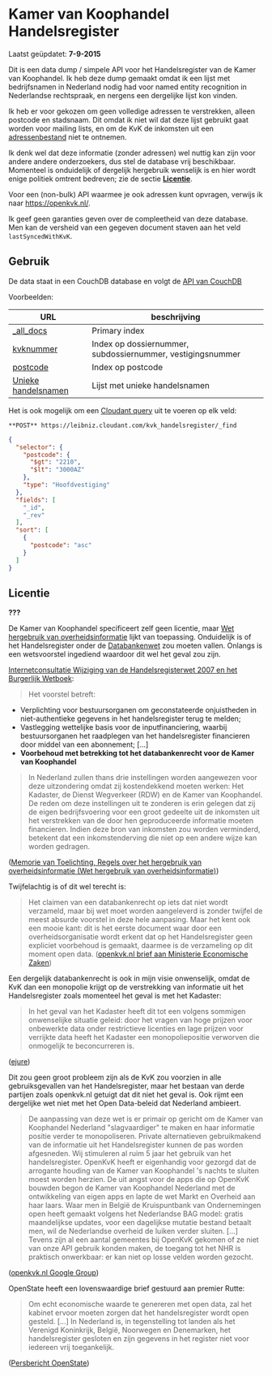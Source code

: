 # Kamer van Koophandel Handelsregister

Laatst geüpdatet: **7-9-2015**

Dit is een data dump / simpele API voor het Handelsregister van de Kamer van Koophandel. Ik heb deze dump gemaakt omdat ik een lijst met bedrijfsnamen in Nederland nodig had voor named
entity recognition in Nederlandse rechtspraak, en nergens een dergelijke lijst kon vinden. 

Ik heb er voor gekozen om geen volledige adressen te verstrekken, alleen postcode en stadsnaam. Dit omdat ik niet wil dat deze lijst gebruikt gaat worden voor mailing lists, en om de KvK de inkomsten uit een [adressenbestand](http://www.kvk.nl/producten-bestellen/adressenbestand/) niet te ontnemen.

Ik denk wel dat deze informatie (zonder adressen) wel nuttig kan zijn
voor andere andere onderzoekers, dus stel de database vrij beschikbaar. Momenteel is onduidelijk of dergelijk hergebruik
wenselijk is en hier wordt enige politiek omtrent bedreven; zie de sectie [**Licentie**](#licentie).

Voor een (non-bulk) API waarmee je ook adressen kunt opvragen, verwijs ik naar https://openkvk.nl/.

Ik geef geen garanties geven over de compleetheid van deze database. Men kan de versheid van een gegeven document staven aan het veld `lastSyncedWithKvK`.

## Gebruik
De data staat in een CouchDB database en volgt de [API van CouchDB](https://wiki.apache.org/couchdb/HTTP_Document_API)

Voorbeelden:

|URL|beschrijving|
|---|---|
|[_all_docs](https://leibniz.cloudant.com/kvk_handelsregister/_all_docs?limit=10&include_docs=true&startkey=%220123%22&endkey=%220200043%22)| Primary index |
|[kvknummer](https://leibniz.cloudant.com/kvk_handelsregister/_design/api/_view/kvknummer?starkey=%2201000169%22&group_level=2)|Index op dossiernummer, subdossiernummer, vestigingsnummer|
|[postcode](https://leibniz.cloudant.com/kvk_handelsregister/_design/api/_view/postcode?limit=10&startkey=[%222%22,%222%22]&stale=ok&group_level=6)|Index op postcode|
|[Unieke handelsnamen](https://leibniz.cloudant.com/kvk_handelsregister/_design/ddoc/_view/all_names?limit=20&reduce=true&group_level=1)|Lijst met unieke handelsnamen|

Het is ook mogelijk om een [Cloudant query](https://cloudant.com/using-cloudant-query-tutorial/) uit te voeren op elk veld:

`**POST** https://leibniz.cloudant.com/kvk_handelsregister/_find`
```json
{
  "selector": {
    "postcode": {
      "$gt": "2210",
      "$lt": "3000AZ"
    },
    "type": "Hoofdvestiging"
  },
  "fields": [
    "_id",
    "_rev"
  ],
  "sort": [
    {
      "postcode": "asc"
    }
  ]
}
```

## Licentie
**???**

De Kamer van Koophandel specificeert zelf geen licentie, maar [Wet hergebruik van overheidsinformatie](http://wetten.lawly.nl/bwb/BWBR0036795) lijkt van toepassing. Onduidelijk is of het Handelsregister onder de [Databankenwet](http://wetten.lawly.nl/bwb/BWBR0010591) zou moeten vallen. Onlangs is een wetsvoorstel ingediend waardoor dit wel het geval zou zijn.

[Internetconsultatie Wijziging van de Handelsregisterwet 2007 en het Burgerlijk Wetboek](http://www.internetconsultatie.nl/handelsregister):
> Het voorstel betreft: 
- Verplichting voor bestuursorganen om geconstateerde onjuistheden in niet-authentieke gegevens in het handelsregister terug te melden; 
- Vastlegging wettelijke basis voor de inputfinanciering, waarbij bestuursorganen het raadplegen van het handelsregister financieren door middel van een abonnement;
[...]
- **Voorbehoud met betrekking tot het databankenrecht voor de Kamer van Koophandel**


> In Nederland zullen thans drie instellingen worden aangewezen voor deze uitzondering omdat zij kostendekkend moeten werken: Het Kadaster, de Dienst Wegverkeer (RDW) en de Kamer van Koophandel. De reden om deze instellingen uit te zonderen is erin gelegen dat zij de eigen bedrijfsvoering voor een groot gedeelte uit de inkomsten uit het verstrekken van de door hen geproduceerde informatie moeten financieren. Indien deze bron van inkomsten zou worden verminderd, betekent dat een inkomstenderving die niet op een andere wijze kan worden gedragen.

([Memorie van Toelichting, Regels over het hergebruik van overheidsinformatie (Wet hergebruik van overheidsinformatie)](https://zoek.officielebekendmakingen.nl/kst-34123-3.html))

Twijfelachtig is of dit wel terecht is:

> Het claimen van een databankenrecht op iets dat niet wordt verzameld,
maar bij wet moet worden aangeleverd is zonder twijfel de meest absurde 
voorstel in deze hele aanpasing. Maar het kent ook een mooie
kant: dit is het eerste document waar door een overheidsorganisatie wordt erkent dat op het Handelsregister geen expliciet voorbehoud is gemaakt, daarmee is de verzameling op dit moment open data.
([openkvk.nl brief aan Ministerie Economische Zaken](https://docs.google.com/viewer?a=v&pid=forums&srcid=MDU2Nzg5OTU4NzMwNzczNzIyODABMTg0MzA2OTg1NjkwMzAzMzk5ODgBalpUdmNCZG5zZlFKATAuMQEBdjI))


Een dergelijk databankenrecht is ook in mijn visie onwenselijk, omdat de KvK dan een monopolie krijgt op de verstrekking van informatie uit het Handelsregister zoals momenteel het geval is met het Kadaster:


> In het geval van het Kadaster heeft dit tot een volgens sommigen onwenselijke situatie geleid: door het vragen van hoge prijzen voor onbewerkte data onder restrictieve licenties en lage prijzen voor verrijkte data heeft het Kadaster een monopoliepositie verworven die onmogelijk te beconcurreren is.

([ejure](http://www.ejure.nl/2013/01/open-overheidsdata/))

Dit zou geen groot probleem zijn als de KvK zou voorzien in alle gebruiksgevallen van het Handelsregister, maar het bestaan van derde partijen zoals openkvk.nl getuigt dat dit niet het geval is. Ook rijmt een dergelijke wet niet met het Open Data-beleid dat Nederland ambieert. 

> De aanpassing van deze wet is er primair op gericht om de Kamer van Koophandel Nederland "slagvaardiger" te maken en haar informatie positie verder te monopoliseren. Private alternatieven gebruikmakend van de informatie uit het Handelsregister kunnen de pas worden afgesneden. Wij stimuleren al ruim 5 jaar het gebruik van het handelsregister. OpenKvK heeft er eigenhandig voor gezorgd dat de arrogante houding van de Kamer van Koophandel 's nachts te sluiten moest worden herzien. De uit angst voor de apps die op OpenKvK bouwden begon de Kamer van Koophandel Nederland met de ontwikkeling van eigen apps en lapte de wet Markt en Overheid aan haar laars. Waar men in België de Kruispuntbank van Ondernemingen open heeft gemaakt volgens het Nederlandse BAG model: gratis maandelijkse updates, voor een dagelijkse mutatie bestand betaalt men, wil de Nederlandse overheid de luiken verder sluiten.
> [...] Tevens zijn al een aantal gemeentes bij OpenKvK gekomen of ze niet van onze API gebruik konden maken, de toegang tot het NHR is praktisch onwerkbaar: er kan niet op losse velden worden gezocht.

([openkvk.nl Google Group](https://groups.google.com/forum/#!topic/openkvk/aUA1mp8bJBY))

OpenState heeft een lovenswaardige brief gestuurd aan premier Rutte:

> Om echt economische waarde te genereren met open data, zal het kabinet ervoor moeten zorgen dat het handelsregister wordt open gesteld. [...] In Nederland is, in tegenstelling tot landen als het Verenigd Koninkrijk, België, Noorwegen en Denemarken, het handelsregister gesloten en zijn gegevens in het register niet voor iedereen vrij toegankelijk.

([Persbericht OpenState](http://openstate.pr.co/109981-open-state-roept-kabinet-op-tot-openstelling-handelsregister))
